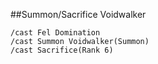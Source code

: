##Summon/Sacrifice Voidwalker
```
/cast Fel Domination
/cast Summon Voidwalker(Summon)
/cast Sacrifice(Rank 6)
```